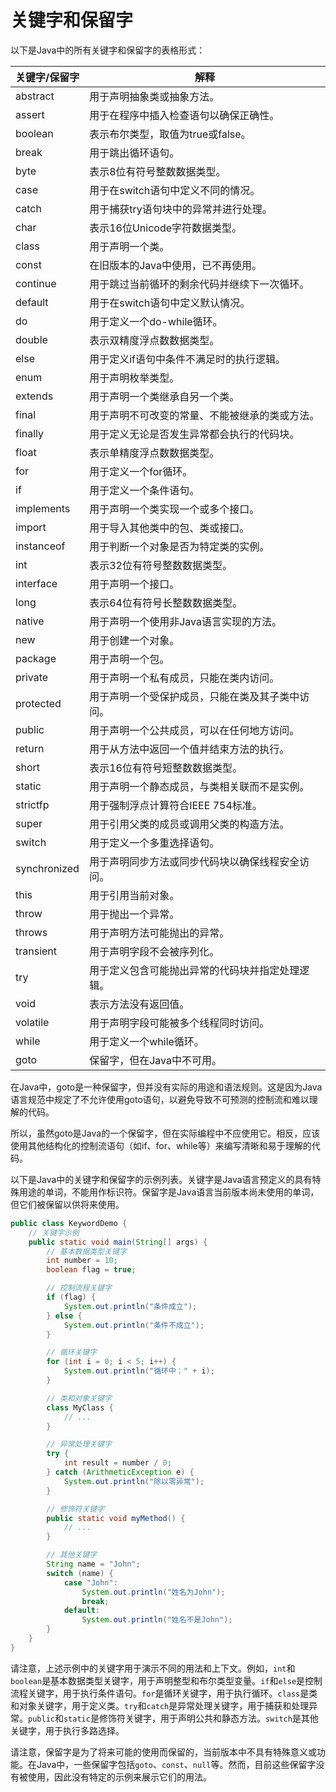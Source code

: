 # 关键字和保留字

以下是Java中的所有关键字和保留字的表格形式：

|关键字/保留字|解释|
|-|-|
|abstract|用于声明抽象类或抽象方法。|
|assert|用于在程序中插入检查语句以确保正确性。|
|boolean|表示布尔类型，取值为true或false。|
|break|用于跳出循环语句。|
|byte|表示8位有符号整数数据类型。|
|case|用于在switch语句中定义不同的情况。|
|catch|用于捕获try语句块中的异常并进行处理。|
|char|表示16位Unicode字符数据类型。|
|class|用于声明一个类。|
|const|在旧版本的Java中使用，已不再使用。|
|continue|用于跳过当前循环的剩余代码并继续下一次循环。|
|default|用于在switch语句中定义默认情况。|
|do|用于定义一个do-while循环。|
|double|表示双精度浮点数数据类型。|
|else|用于定义if语句中条件不满足时的执行逻辑。|
|enum|用于声明枚举类型。|
|extends|用于声明一个类继承自另一个类。|
|final|用于声明不可改变的常量、不能被继承的类或方法。|
|finally|用于定义无论是否发生异常都会执行的代码块。|
|float|表示单精度浮点数数据类型。|
|for|用于定义一个for循环。|
|if|用于定义一个条件语句。|
|implements|用于声明一个类实现一个或多个接口。|
|import|用于导入其他类中的包、类或接口。|
|instanceof|用于判断一个对象是否为特定类的实例。|
|int|表示32位有符号整数数据类型。|
|interface|用于声明一个接口。|
|long|表示64位有符号长整数数据类型。|
|native|用于声明一个使用非Java语言实现的方法。|
|new|用于创建一个对象。|
|package|用于声明一个包。|
|private|用于声明一个私有成员，只能在类内访问。|
|protected|用于声明一个受保护成员，只能在类及其子类中访问。|
|public|用于声明一个公共成员，可以在任何地方访问。|
|return|用于从方法中返回一个值并结束方法的执行。|
|short|表示16位有符号短整数数据类型。|
|static|用于声明一个静态成员，与类相关联而不是实例。|
|strictfp|用于强制浮点计算符合IEEE 754标准。|
|super|用于引用父类的成员或调用父类的构造方法。|
|switch|用于定义一个多重选择语句。|
|synchronized|用于声明同步方法或同步代码块以确保线程安全访问。|
|this|用于引用当前对象。|
|throw|用于抛出一个异常。|
|throws|用于声明方法可能抛出的异常。|
|transient|用于声明字段不会被序列化。|
|try|用于定义包含可能抛出异常的代码块并指定处理逻辑。|
|void|表示方法没有返回值。|
|volatile|用于声明字段可能被多个线程同时访问。|
|while|用于定义一个while循环。|
|goto|保留字，但在Java中不可用。|

在Java中，goto是一种保留字，但并没有实际的用途和语法规则。这是因为Java语言规范中规定了不允许使用goto语句，以避免导致不可预测的控制流和难以理解的代码。

所以，虽然goto是Java的一个保留字，但在实际编程中不应使用它。相反，应该使用其他结构化的控制流语句（如if、for、while等）来编写清晰和易于理解的代码。

以下是Java中的关键字和保留字的示例列表。关键字是Java语言预定义的具有特殊用途的单词，不能用作标识符。保留字是Java语言当前版本尚未使用的单词，但它们被保留以供将来使用。

```java
public class KeywordDemo {
    // 关键字示例
    public static void main(String[] args) {
        // 基本数据类型关键字
        int number = 10;
        boolean flag = true;

        // 控制流程关键字
        if (flag) {
            System.out.println("条件成立");
        } else {
            System.out.println("条件不成立");
        }

        // 循环关键字
        for (int i = 0; i < 5; i++) {
            System.out.println("循环中：" + i);
        }

        // 类和对象关键字
        class MyClass {
            // ...
        }

        // 异常处理关键字
        try {
            int result = number / 0;
        } catch (ArithmeticException e) {
            System.out.println("除以零异常");
        }

        // 修饰符关键字
        public static void myMethod() {
            // ...
        }

        // 其他关键字
        String name = "John";
        switch (name) {
            case "John":
                System.out.println("姓名为John");
                break;
            default:
                System.out.println("姓名不是John");
        }
    }
}
```

请注意，上述示例中的关键字用于演示不同的用法和上下文。例如，`int`和`boolean`是基本数据类型关键字，用于声明整型和布尔类型变量。`if`和`else`是控制流程关键字，用于执行条件语句。`for`是循环关键字，用于执行循环。`class`是类和对象关键字，用于定义类。`try`和`catch`是异常处理关键字，用于捕获和处理异常。`public`和`static`是修饰符关键字，用于声明公共和静态方法。`switch`是其他关键字，用于执行多路选择。

请注意，保留字是为了将来可能的使用而保留的，当前版本中不具有特殊意义或功能。在Java中，一些保留字包括`goto`、`const`、`null`等。然而，目前这些保留字没有被使用，因此没有特定的示例来展示它们的用法。
